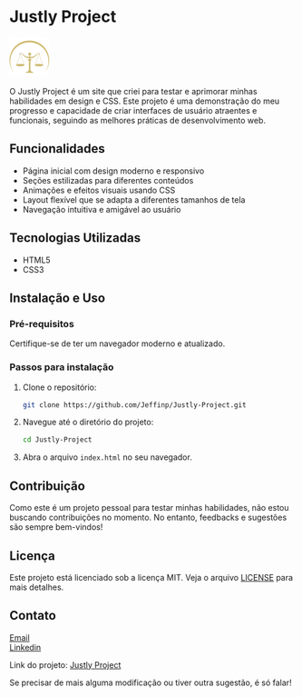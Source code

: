 # Justly Project

![Logo](https://github.com/Jeffinp/Justly-Project/blob/main/assets/logo.png)

O Justly Project é um site que criei para testar e aprimorar minhas habilidades em design e CSS. Este projeto é uma demonstração do meu progresso e capacidade de criar interfaces de usuário atraentes e funcionais, seguindo as melhores práticas de desenvolvimento web.

## Funcionalidades

- Página inicial com design moderno e responsivo
- Seções estilizadas para diferentes conteúdos
- Animações e efeitos visuais usando CSS
- Layout flexível que se adapta a diferentes tamanhos de tela
- Navegação intuitiva e amigável ao usuário

## Tecnologias Utilizadas

- HTML5
- CSS3

## Instalação e Uso

### Pré-requisitos

Certifique-se de ter um navegador moderno e atualizado.

### Passos para instalação

1. Clone o repositório:
   ```bash
   git clone https://github.com/Jeffinp/Justly-Project.git
   ```
2. Navegue até o diretório do projeto:
   ```bash
   cd Justly-Project
   ```
3. Abra o arquivo `index.html` no seu navegador.

## Contribuição

Como este é um projeto pessoal para testar minhas habilidades, não estou buscando contribuições no momento. No entanto, feedbacks e sugestões são sempre bem-vindos!

## Licença

Este projeto está licenciado sob a licença MIT. Veja o arquivo [LICENSE](LICENSE) para mais detalhes.

## Contato

[Email](mailto:jefersonreisalmeida8356@gmail.com)
<br>
<a href="https://www.linkedin.com/in/jeferson-reis-877a942b7/">Linkedin</a>

Link do projeto: [Justly Project](https://github.com/Jeffinp/Justly-Project)

Se precisar de mais alguma modificação ou tiver outra sugestão, é só falar!
